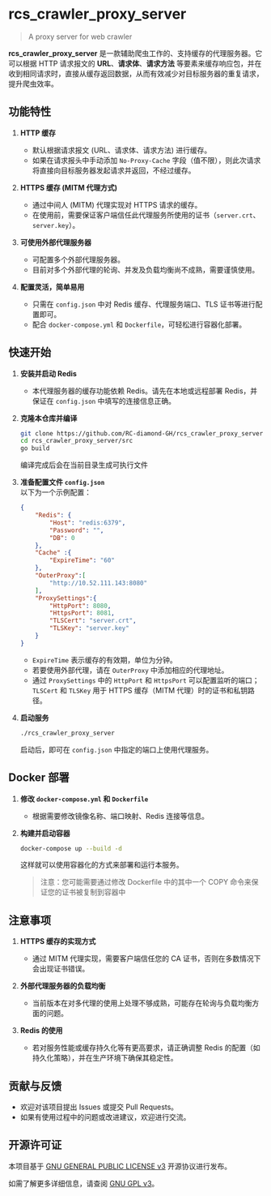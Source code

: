 # rcs_crawler_proxy_server

> A proxy server for web crawler

**rcs_crawler_proxy_server** 是一款辅助爬虫工作的、支持缓存的代理服务器。它可以根据 HTTP 请求报文的 **URL**、**请求体**、**请求方法** 等要素来缓存响应包，并在收到相同请求时，直接从缓存返回数据，从而有效减少对目标服务器的重复请求，提升爬虫效率。  

## 功能特性

1. **HTTP 缓存**  
   - 默认根据请求报文 (URL、请求体、请求方法) 进行缓存。  
   - 如果在请求报头中手动添加 `No-Proxy-Cache` 字段（值不限），则此次请求将直接向目标服务器发起请求并返回，不经过缓存。

2. **HTTPS 缓存 (MITM 代理方式)**  
   - 通过中间人 (MITM) 代理实现对 HTTPS 请求的缓存。  
   - 在使用前，需要保证客户端信任此代理服务所使用的证书（`server.crt`、`server.key`）。

3. **可使用外部代理服务器**  
   - 可配置多个外部代理服务器。  
   - 目前对多个外部代理的轮询、并发及负载均衡尚不成熟，需要谨慎使用。

4. **配置灵活，简单易用**  
   - 只需在 `config.json` 中对 Redis 缓存、代理服务端口、TLS 证书等进行配置即可。  
   - 配合 `docker-compose.yml` 和 `Dockerfile`，可轻松进行容器化部署。

## 快速开始

1. **安装并启动 Redis**  
   - 本代理服务器的缓存功能依赖 Redis。请先在本地或远程部署 Redis，并保证在 `config.json` 中填写的连接信息正确。

2. **克隆本仓库并编译**  
   ```bash
   git clone https://github.com/RC-diamond-GH/rcs_crawler_proxy_server.git
   cd rcs_crawler_proxy_server/src
   go build
   ```
   编译完成后会在当前目录生成可执行文件

3. **准备配置文件 `config.json`**  
   以下为一个示例配置：
   ```json
   {
       "Redis": {
           "Host": "redis:6379",
           "Password": "",
           "DB": 0
       },
       "Cache" :{
           "ExpireTime": "60"
       },
       "OuterProxy":[
           "http://10.52.111.143:8080"
       ],
       "ProxySettings":{
           "HttpPort": 8080,
           "HttpsPort": 8081,
           "TLSCert": "server.crt",
           "TLSKey": "server.key"
       }
   }
   ```
   - `ExpireTime` 表示缓存的有效期，单位为分钟。
   - 若要使用外部代理，请在 `OuterProxy` 中添加相应的代理地址。
   - 通过 `ProxySettings` 中的 `HttpPort` 和 `HttpsPort` 可以配置监听的端口；`TLSCert` 和 `TLSKey` 用于 HTTPS 缓存（MITM 代理）时的证书和私钥路径。

4. **启动服务**  
   ```bash
   ./rcs_crawler_proxy_server
   ```
   启动后，即可在 `config.json` 中指定的端口上使用代理服务。

## Docker 部署

1. **修改 `docker-compose.yml` 和 `Dockerfile`**  
   - 根据需要修改镜像名称、端口映射、Redis 连接等信息。

2. **构建并启动容器**  
   ```bash
   docker-compose up --build -d
   ```
   这样就可以使用容器化的方式来部署和运行本服务。
   > 注意：您可能需要通过修改 Dockerfile 中的其中一个 COPY 命令来保证您的证书被复制到容器中

## 注意事项

1. **HTTPS 缓存的实现方式**  
   - 通过 MITM 代理实现，需要客户端信任您的 CA 证书，否则在多数情况下会出现证书错误。

2. **外部代理服务器的负载均衡**  
   - 当前版本在对多代理的使用上处理不够成熟，可能存在轮询与负载均衡方面的问题。

3. **Redis 的使用**  
   - 若对服务性能或缓存持久化等有更高要求，请正确调整 Redis 的配置（如持久化策略），并在生产环境下确保其稳定性。

## 贡献与反馈

- 欢迎对该项目提出 Issues 或提交 Pull Requests。  
- 如果有使用过程中的问题或改进建议，欢迎进行交流。

## 开源许可证

本项目基于 [GNU GENERAL PUBLIC LICENSE v3](./LICENSE) 开源协议进行发布。

如需了解更多详细信息，请查阅 [GNU GPL v3](https://www.gnu.org/licenses/gpl-3.0.html)。
